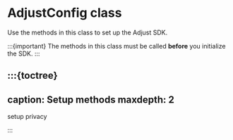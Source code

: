 # AdjustConfig class

Use the methods in this class to set up the Adjust SDK.

:::{important}
The methods in this class must be called **before** you initialize the SDK.
:::

:::{toctree}
---
caption: Setup methods
maxdepth: 2
---

setup
privacy

:::
